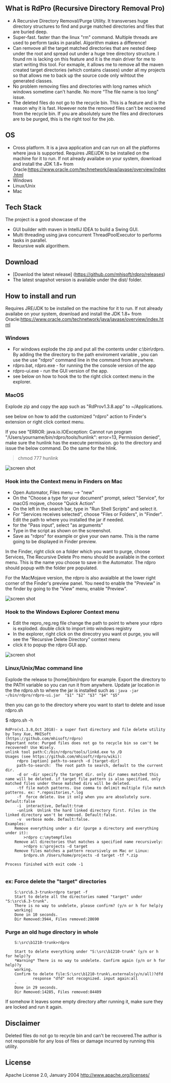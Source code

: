 ## What is RdPro (Recursive Directory Removal Pro)

* A Recursive Directory Removal/Purge Utility.  It transverses huge directory structures to find and purge matched directories and files that are buried deep. 
* Super-fast. faster than the linux "rm" command.  Multiple threads are used to perform tasks in parallel. Algorithm makes a difference! 
* Can remvove all the target matched directories that are nested deep under the root and spread out under a huge tree directory structure. I found rm is lacking on this feature and it is the main driver for me to start writing this tool. For exmaple, it allows me to remove all the maven created target directories (which contains classes) under all my projects so that allows me to back up the source code only wihtout the generated classes. 
* No problem removing files and directories with long names which windows sometime can't handle.  No more “The file name is too long" issue. 
* The deleted files do not go to the recycle bin. This is a feature and is the reason why it is fast. However note the removed files can't be recovered from the recycle bin. If you are absolutely sure the files and directorues are to be purged, this is the right tool for the job. 

## OS 
*  Cross platform. It is a java application and can run on all the platforms where java is supported. Requires JRE/JDK to be installed on the machine for it to run. If not already availabe on your system, download and install the JDK 1.8+ from Oracle:https://www.oracle.com/technetwork/java/javase/overview/index.html
*  Windows 
*  Linux/Unix
*  Mac

## Tech Stack
The project is a good showcase of the 
* GUI builder with maven in IntelliJ IDEA to build a Swing GUI.
* Multi threading using java concurrent ThreadPoolExecutor to performs tasks in parallel.
* Recursive walk algorithem.

## Download

- [Downlod the latest release] (https://github.com/mhisoft/rdpro/releases)
- The latest snapshot version is available under the dist/ folder.

## How to install and run

Requires JRE/JDK to be installed on the machine for it to run. If not already availabe on your system, download and install the JDK 1.8+ from Oracle:https://www.oracle.com/technetwork/java/javase/overview/index.html

### Windows
* For windows explode the zip and put all the contents under c:\bin\rdpro.  By adding the the directory to the path enviroment variable  , you can use the use "rdpro" command line in  the command from anywhere. 
* rdpro.bat, rdpro.exe - for running the the console version of the app
* rdpro-ui.exe - run the GUI version of the app. 
* see below on how to hook the to the right click context menu in the explorer. 


### MacOS
Explode zip and copy the app such as "RdProv1.3.8.app" to ~/Applications.

see below on how to add the customized "rdpro" action to Finder's extension or right click context menu. 

If you see "ERROR: java.io.IOException: Cannot run program "/Users/yourname/bin/rdpro/tools/hunlink": error=13, Permission denied", make sure the hunlink has the execute permission. go to the directory and issue the below command. Do the same for the hlink.

  >chmod 777 hunlink


![screen shot](doc/Screen%20Shot%202015-11-29%20at%2012.52.25%20PM.png "rdproui.exe screenshot")


### Hook into the Context menu in Finders on Mac

* Open Automator, Files menu --> "new"
* On the "Choose a type for your document" prompt, select "Service", for macOS mojave, choose "Quick Action"
* On the left in the search bar, type in "Run Shell Scripts" and select it.
* For "Services receives selected", choose "Files or Folders", in "Finder". Edit the path to where you installed the jar if needed.
* for the "Pass input",  select "as arguments"
* Type in the script as shown on the screenshot.
* Save as "rdpro" for example or give your own name. This is the name going to be displayed in Finder preview. 

In the Finder, right click on a folder which you want to purge, choose Services, The Recursive Delete Pro menu should be available in the context menu. This is the name you choose to save in the Automator.  The rdpro should popup with the folder pre populated. 

For the MacMojave version, the rdpro is also avaialble at the lower right corner of the Finder's preview panel. You need to enable the "Preview" in the finder by going to the "View" menu, enable "Preview".  

![screen shot](doc/rdpro-automator-setup.png "Create service using Automator")

### Hook to the Windows Explorer Context menu
- Edit the repro_reg.reg file change the path to point to where your rdpro is exploded.
double click to import into windows registry
- In the explorer, right click on the direcotry you want ot purge, you will see the "Recursive Delete Directory" context menu
- click it to popup the rdpro GUI app.

![screen shot](doc/11-22-2014%201-14-12%20PM(2).png "Windows exploer context menu")

### Linux/Unix/Mac command line 
Explode the release to [home]/bin/rdpro for example. Export the directory to the PATH variable so you can run it from anywhere. 
Update jar location in the the rdpro.sh to where the jar is installed
such as :
       `java -jar ~/bin/rdpro/rdpro-ui.jar  "$1" "$2" "$3" "$4" "$5"`

then you can go to the directory where you want to start to delete and issue rdpro.sh 

$ rdpro.sh -h

```
RdPro(v1.3.8,Oct 2018)- a super fast directory and file delete utility by Tony Xue, MHISoft
(https://github.com/mhisoft/rdpro)
Important note: Purged files does not go to recycle bin so can't be recovered! Use Wisely.
unlink tool path:C:/bin/rdpro/tools/linkd.exe %s /D 
Usages (see https://github.com/mhisoft/rdpro/wiki):
	 rdpro [option] path-to-search -d [target-dir] 
	 path-to-search:  The root path to search, default to the current dir.
	 -d or -dir specify the target dir. only dir names matched this name will be deleted. if target file pattern is also specified, only matched files under these matched dirs will be deleted.
	 -tf file match patterns. Use comma to delimit multiple file match patterns. ex: *.repositories,*.log
	 -f  force delete. Use it only when you are absolutely sure. Default:false 
	 -i  interactive, Default:true
	 -unlink  Unlink the hard linked directory first. Files in the linked directory won't be removed. Default:false.
	 -v  verbose mode. Default:false.
Examples:
	Remove everything under a dir (purge a directory and everything under it): 
		>rdpro c:\mytempfiles
	Remove all directories that matches a specified name recursively: 
		>rdpro s:\projects -d target 
	Remove files matches a pattern recursively on Mac or Linux:
		$rdpro.sh /Users/home/projects -d target -tf *.zip

Process finished with exit code -1
      
```       


### ex: Force delete the "target" directories 

```
	S:\src\6.3-trunk>rdpro target -f
	Start to delete all the directories named "target" under "S:\src\6.3-trunk".
	There is no way to undelete, please confirm? (y/n or h for help)y
	working|
	Done in 10 seconds.
	Dir Removed:3944, Files removed:28690
```

### Purge an old huge directory in whole

```
	S:\src\b1210-trunk>rdpro

	Start to delete everything under "S:\src\b1210-trunk" (y/n or h for help)?y
 	*Warning* There is no way to undelete. Confirm again (y/n or h for help)?y
	working.
	Confirm to delete file:S:\src\b1210-trunk\.externals(y/n/all)?dfd
        	response "dfd" not recognized. input again:all
	-
	Done in 29 seconds.
	Dir Removed:14285, Files removed:84409
```


If somehow it leaves some empty directory after running it, make sure they are locked and run it again. 

## Disclaimer
Deleted files do not go to recycle bin and can't be recovered.The author is not responsible for any loss of files or damage incurred by running this utility.

## License
Apache License 2.0, January 2004 http://www.apache.org/licenses/
